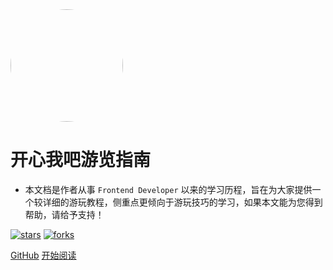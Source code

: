 <img width="180px" style="border-radius: 50%" bor src="https://nodejsred.oss-cn-shanghai.aliyuncs.com/nodejs_roadmap-logo.jpeg?x-oss-process=style/may">

# 开心我吧游览指南

- 本文档是作者从事 ```Frontend Developer``` 以来的学习历程，旨在为大家提供一个较详细的游玩教程，侧重点更倾向于游玩技巧的学习，如果本文能为您得到帮助，请给予支持！

[![stars](https://badgen.net/github/stars/Q-Angelo/Nodejs-Roadmap?icon=github&color=4ab8a1)](https://github.com/webstormshi/mehub-docsify) [![forks](https://badgen.net/github/forks/Q-Angelo/Nodejs-Roadmap?icon=github&color=4ab8a1)](https://github.com/webstormshi/mehub-docsify)

[GitHub](<https://github.com/webstormshi/mehub-docsify>)
[开始阅读](README.md)